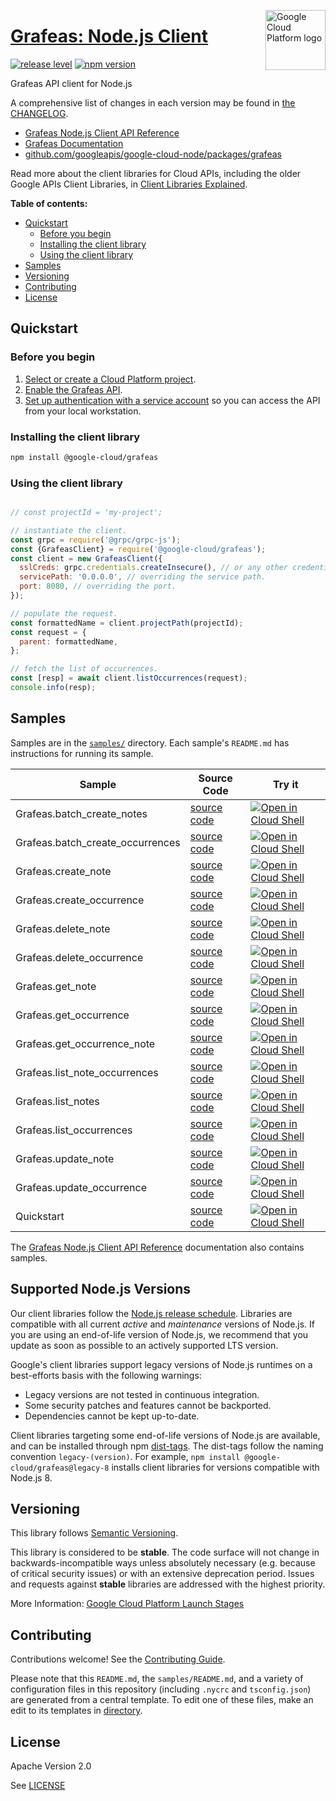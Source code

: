 [//]: # "This README.md file is auto-generated, all changes to this file will be lost."
[//]: # "To regenerate it, use `python -m synthtool`."
<img src="https://avatars2.githubusercontent.com/u/2810941?v=3&s=96" alt="Google Cloud Platform logo" title="Google Cloud Platform" align="right" height="96" width="96"/>

# [Grafeas: Node.js Client](https://github.com/googleapis/google-cloud-node/tree/main/packages/grafeas)

[![release level](https://img.shields.io/badge/release%20level-stable-brightgreen.svg?style=flat)](https://cloud.google.com/terms/launch-stages)
[![npm version](https://img.shields.io/npm/v/@google-cloud/grafeas.svg)](https://www.npmjs.org/package/@google-cloud/grafeas)




Grafeas API client for Node.js


A comprehensive list of changes in each version may be found in
[the CHANGELOG](https://github.com/googleapis/google-cloud-node/tree/main/packages/grafeas/CHANGELOG.md).

* [Grafeas Node.js Client API Reference][client-docs]
* [Grafeas Documentation][product-docs]
* [github.com/googleapis/google-cloud-node/packages/grafeas](https://github.com/googleapis/google-cloud-node/tree/main/packages/grafeas)

Read more about the client libraries for Cloud APIs, including the older
Google APIs Client Libraries, in [Client Libraries Explained][explained].

[explained]: https://cloud.google.com/apis/docs/client-libraries-explained

**Table of contents:**


* [Quickstart](#quickstart)
  * [Before you begin](#before-you-begin)
  * [Installing the client library](#installing-the-client-library)
  * [Using the client library](#using-the-client-library)
* [Samples](#samples)
* [Versioning](#versioning)
* [Contributing](#contributing)
* [License](#license)

## Quickstart

### Before you begin

1.  [Select or create a Cloud Platform project][projects].
1.  [Enable the Grafeas API][enable_api].
1.  [Set up authentication with a service account][auth] so you can access the
    API from your local workstation.

### Installing the client library

```bash
npm install @google-cloud/grafeas
```


### Using the client library

```javascript

// const projectId = 'my-project';

// instantiate the client.
const grpc = require('@grpc/grpc-js');
const {GrafeasClient} = require('@google-cloud/grafeas');
const client = new GrafeasClient({
  sslCreds: grpc.credentials.createInsecure(), // or any other credentials object.
  servicePath: '0.0.0.0', // overriding the service path.
  port: 8080, // overriding the port.
});

// populate the request.
const formattedName = client.projectPath(projectId);
const request = {
  parent: formattedName,
};

// fetch the list of occurrences.
const [resp] = await client.listOccurrences(request);
console.info(resp);

```



## Samples

Samples are in the [`samples/`](https://github.com/googleapis/google-cloud-node/tree/main/packages/grafeas/samples) directory. Each sample's `README.md` has instructions for running its sample.

| Sample                      | Source Code                       | Try it |
| --------------------------- | --------------------------------- | ------ |
| Grafeas.batch_create_notes | [source code](https://github.com/googleapis/google-cloud-node/blob/main/packages/grafeas/samples/generated/v1/grafeas.batch_create_notes.js) | [![Open in Cloud Shell][shell_img]](https://console.cloud.google.com/cloudshell/open?git_repo=https://github.com/googleapis/google-cloud-node&page=editor&open_in_editor=packages/grafeas/samples/generated/v1/grafeas.batch_create_notes.js,packages/grafeas/samples/README.md) |
| Grafeas.batch_create_occurrences | [source code](https://github.com/googleapis/google-cloud-node/blob/main/packages/grafeas/samples/generated/v1/grafeas.batch_create_occurrences.js) | [![Open in Cloud Shell][shell_img]](https://console.cloud.google.com/cloudshell/open?git_repo=https://github.com/googleapis/google-cloud-node&page=editor&open_in_editor=packages/grafeas/samples/generated/v1/grafeas.batch_create_occurrences.js,packages/grafeas/samples/README.md) |
| Grafeas.create_note | [source code](https://github.com/googleapis/google-cloud-node/blob/main/packages/grafeas/samples/generated/v1/grafeas.create_note.js) | [![Open in Cloud Shell][shell_img]](https://console.cloud.google.com/cloudshell/open?git_repo=https://github.com/googleapis/google-cloud-node&page=editor&open_in_editor=packages/grafeas/samples/generated/v1/grafeas.create_note.js,packages/grafeas/samples/README.md) |
| Grafeas.create_occurrence | [source code](https://github.com/googleapis/google-cloud-node/blob/main/packages/grafeas/samples/generated/v1/grafeas.create_occurrence.js) | [![Open in Cloud Shell][shell_img]](https://console.cloud.google.com/cloudshell/open?git_repo=https://github.com/googleapis/google-cloud-node&page=editor&open_in_editor=packages/grafeas/samples/generated/v1/grafeas.create_occurrence.js,packages/grafeas/samples/README.md) |
| Grafeas.delete_note | [source code](https://github.com/googleapis/google-cloud-node/blob/main/packages/grafeas/samples/generated/v1/grafeas.delete_note.js) | [![Open in Cloud Shell][shell_img]](https://console.cloud.google.com/cloudshell/open?git_repo=https://github.com/googleapis/google-cloud-node&page=editor&open_in_editor=packages/grafeas/samples/generated/v1/grafeas.delete_note.js,packages/grafeas/samples/README.md) |
| Grafeas.delete_occurrence | [source code](https://github.com/googleapis/google-cloud-node/blob/main/packages/grafeas/samples/generated/v1/grafeas.delete_occurrence.js) | [![Open in Cloud Shell][shell_img]](https://console.cloud.google.com/cloudshell/open?git_repo=https://github.com/googleapis/google-cloud-node&page=editor&open_in_editor=packages/grafeas/samples/generated/v1/grafeas.delete_occurrence.js,packages/grafeas/samples/README.md) |
| Grafeas.get_note | [source code](https://github.com/googleapis/google-cloud-node/blob/main/packages/grafeas/samples/generated/v1/grafeas.get_note.js) | [![Open in Cloud Shell][shell_img]](https://console.cloud.google.com/cloudshell/open?git_repo=https://github.com/googleapis/google-cloud-node&page=editor&open_in_editor=packages/grafeas/samples/generated/v1/grafeas.get_note.js,packages/grafeas/samples/README.md) |
| Grafeas.get_occurrence | [source code](https://github.com/googleapis/google-cloud-node/blob/main/packages/grafeas/samples/generated/v1/grafeas.get_occurrence.js) | [![Open in Cloud Shell][shell_img]](https://console.cloud.google.com/cloudshell/open?git_repo=https://github.com/googleapis/google-cloud-node&page=editor&open_in_editor=packages/grafeas/samples/generated/v1/grafeas.get_occurrence.js,packages/grafeas/samples/README.md) |
| Grafeas.get_occurrence_note | [source code](https://github.com/googleapis/google-cloud-node/blob/main/packages/grafeas/samples/generated/v1/grafeas.get_occurrence_note.js) | [![Open in Cloud Shell][shell_img]](https://console.cloud.google.com/cloudshell/open?git_repo=https://github.com/googleapis/google-cloud-node&page=editor&open_in_editor=packages/grafeas/samples/generated/v1/grafeas.get_occurrence_note.js,packages/grafeas/samples/README.md) |
| Grafeas.list_note_occurrences | [source code](https://github.com/googleapis/google-cloud-node/blob/main/packages/grafeas/samples/generated/v1/grafeas.list_note_occurrences.js) | [![Open in Cloud Shell][shell_img]](https://console.cloud.google.com/cloudshell/open?git_repo=https://github.com/googleapis/google-cloud-node&page=editor&open_in_editor=packages/grafeas/samples/generated/v1/grafeas.list_note_occurrences.js,packages/grafeas/samples/README.md) |
| Grafeas.list_notes | [source code](https://github.com/googleapis/google-cloud-node/blob/main/packages/grafeas/samples/generated/v1/grafeas.list_notes.js) | [![Open in Cloud Shell][shell_img]](https://console.cloud.google.com/cloudshell/open?git_repo=https://github.com/googleapis/google-cloud-node&page=editor&open_in_editor=packages/grafeas/samples/generated/v1/grafeas.list_notes.js,packages/grafeas/samples/README.md) |
| Grafeas.list_occurrences | [source code](https://github.com/googleapis/google-cloud-node/blob/main/packages/grafeas/samples/generated/v1/grafeas.list_occurrences.js) | [![Open in Cloud Shell][shell_img]](https://console.cloud.google.com/cloudshell/open?git_repo=https://github.com/googleapis/google-cloud-node&page=editor&open_in_editor=packages/grafeas/samples/generated/v1/grafeas.list_occurrences.js,packages/grafeas/samples/README.md) |
| Grafeas.update_note | [source code](https://github.com/googleapis/google-cloud-node/blob/main/packages/grafeas/samples/generated/v1/grafeas.update_note.js) | [![Open in Cloud Shell][shell_img]](https://console.cloud.google.com/cloudshell/open?git_repo=https://github.com/googleapis/google-cloud-node&page=editor&open_in_editor=packages/grafeas/samples/generated/v1/grafeas.update_note.js,packages/grafeas/samples/README.md) |
| Grafeas.update_occurrence | [source code](https://github.com/googleapis/google-cloud-node/blob/main/packages/grafeas/samples/generated/v1/grafeas.update_occurrence.js) | [![Open in Cloud Shell][shell_img]](https://console.cloud.google.com/cloudshell/open?git_repo=https://github.com/googleapis/google-cloud-node&page=editor&open_in_editor=packages/grafeas/samples/generated/v1/grafeas.update_occurrence.js,packages/grafeas/samples/README.md) |
| Quickstart | [source code](https://github.com/googleapis/google-cloud-node/blob/main/packages/grafeas/samples/quickstart.js) | [![Open in Cloud Shell][shell_img]](https://console.cloud.google.com/cloudshell/open?git_repo=https://github.com/googleapis/google-cloud-node&page=editor&open_in_editor=packages/grafeas/samples/quickstart.js,packages/grafeas/samples/README.md) |



The [Grafeas Node.js Client API Reference][client-docs] documentation
also contains samples.

## Supported Node.js Versions

Our client libraries follow the [Node.js release schedule](https://nodejs.org/en/about/releases/).
Libraries are compatible with all current _active_ and _maintenance_ versions of
Node.js.
If you are using an end-of-life version of Node.js, we recommend that you update
as soon as possible to an actively supported LTS version.

Google's client libraries support legacy versions of Node.js runtimes on a
best-efforts basis with the following warnings:

* Legacy versions are not tested in continuous integration.
* Some security patches and features cannot be backported.
* Dependencies cannot be kept up-to-date.

Client libraries targeting some end-of-life versions of Node.js are available, and
can be installed through npm [dist-tags](https://docs.npmjs.com/cli/dist-tag).
The dist-tags follow the naming convention `legacy-(version)`.
For example, `npm install @google-cloud/grafeas@legacy-8` installs client libraries
for versions compatible with Node.js 8.

## Versioning

This library follows [Semantic Versioning](http://semver.org/).



This library is considered to be **stable**. The code surface will not change in backwards-incompatible ways
unless absolutely necessary (e.g. because of critical security issues) or with
an extensive deprecation period. Issues and requests against **stable** libraries
are addressed with the highest priority.






More Information: [Google Cloud Platform Launch Stages][launch_stages]

[launch_stages]: https://cloud.google.com/terms/launch-stages

## Contributing

Contributions welcome! See the [Contributing Guide](https://github.com/googleapis/google-cloud-node/blob/main/CONTRIBUTING.md).

Please note that this `README.md`, the `samples/README.md`,
and a variety of configuration files in this repository (including `.nycrc` and `tsconfig.json`)
are generated from a central template. To edit one of these files, make an edit
to its templates in
[directory](https://github.com/googleapis/synthtool).

## License

Apache Version 2.0

See [LICENSE](https://github.com/googleapis/google-cloud-node/blob/main/LICENSE)

[client-docs]: https://cloud.google.com/nodejs/docs/reference/grafeas/latest
[product-docs]: https://cloud.google.com/container-registry/docs/container-analysis
[shell_img]: https://gstatic.com/cloudssh/images/open-btn.png
[projects]: https://console.cloud.google.com/project
[billing]: https://support.google.com/cloud/answer/6293499#enable-billing
[enable_api]: https://console.cloud.google.com/flows/enableapi?apiid=containeranalysis.googleapis.com
[auth]: https://cloud.google.com/docs/authentication/getting-started
